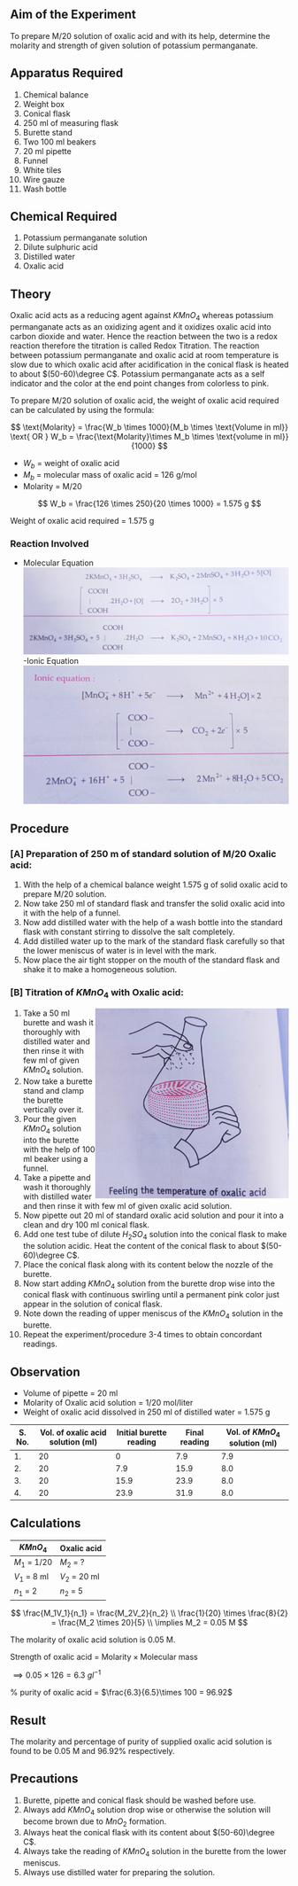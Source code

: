 ## Aim of the Experiment 
To prepare M/20 solution of oxalic acid and with its help, determine the molarity and strength of given solution of potassium permanganate. 

## Apparatus Required 
1. Chemical balance 
2. Weight box 
3. Conical flask 
4. 250 ml of measuring flask 
5. Burette stand 
6. Two 100 ml beakers 
7. 20 ml pipette 
8. Funnel 
9. White tiles 
10. Wire gauze 
11. Wash bottle 

## Chemical Required 
1. Potassium permanganate solution 
2. Dilute sulphuric acid
3. Distilled water 
4. Oxalic acid 

## Theory 
Oxalic acid acts as a reducing agent against $KMnO_4$ whereas potassium permanganate acts as an oxidizing agent and it oxidizes oxalic acid into carbon dioxide and water. Hence the reaction between the two is a redox reaction therefore the titration is called Redox Titration. The reaction between potassium permanganate and oxalic acid at room temperature is slow due to which oxalic acid after acidification in the conical flask is heated to about $(50-60)\degree C$. Potassium permanganate acts as a self indicator and the color at the end point changes from colorless to pink. 

To prepare M/20 solution of oxalic acid, the weight of oxalic acid required can be calculated by using the formula: 

$$
\text{Molarity} = \frac{W_b \times 1000}{M_b \times \text{Volume in ml}} \text{ OR } W_b = \frac{\text{Molarity}\times M_b \times \text{volume in ml}}{1000}
$$

- $W_b$ = weight of oxalic acid 
- $M_b$ = molecular mass of oxalic acid = 126 g/mol
- Molarity = M/20

$$
W_b = \frac{126 \times 250}{20 \times 1000} = 1.575 g
$$

Weight of oxalic acid required = 1.575 g 

### Reaction Involved 
- Molecular Equation 
![img](./img/14-molecular-equation.jpg)
-Ionic Equation
![img](./img/14-ionic-equation.jpg)

## Procedure 
### [A] Preparation of 250 m of standard solution of M/20 Oxalic acid: 
1. With the help of a chemical balance weight 1.575 g of solid oxalic acid to prepare M/20 solution.
2. Now take 250 ml of standard flask and transfer the solid oxalic acid into it with the help of a funnel. 
3. Now add distilled water with the help of a wash bottle into the standard flask with constant stirring to dissolve the salt completely. 
4. Add distilled water up to the mark of the standard flask carefully so that the lower meniscus of water is in level with the mark. 
5. Now place the air tight stopper on the mouth of the standard flask and shake it to make a homogeneous solution. 

### [B] Titration of $KMnO_4$ with Oxalic acid:
<img align=right src="./img/14-pic.jpg" width=350>

1. Take a 50 ml burette and wash it thoroughly with distilled water and then rinse it with few ml of given $KMnO_4$ solution. 
2. Now take a burette stand and clamp the burette vertically over it.
3. Pour the given $KMnO_4$ solution into the burette with the help of 100 ml beaker using a funnel. 
4. Take a pipette and wash it thoroughly with distilled water and then rinse it with few ml of given oxalic acid solution. 
5. Now pipette out 20 ml of standard oxalic acid solution and pour it into a clean and dry 100 ml conical flask. 
6. Add one test tube of dilute $H_2SO_4$ solution into the conical flask to make the solution acidic. Heat the content of the conical flask to about $(50-60)\degree C$.
7. Place the conical flask along with its content below the nozzle of the burette. 
8. Now start adding $KMnO_4$ solution from the burette drop wise into the conical flask with continuous swirling until a permanent pink color just appear in the solution of conical flask. 
9. Note down the reading of upper meniscus of the $KMnO_4$ solution in the burette. 
10. Repeat the experiment/procedure 3-4 times to obtain concordant readings. 

## Observation 
- Volume of pipette = 20 ml 
- Molarity of Oxalic acid solution = 1/20 mol/liter
- Weight of oxalic acid dissolved in 250 ml of distilled water = 1.575 g 

| S. No. | Vol. of oxalic acid solution (ml) | Initial burette reading | Final reading | Vol. of $KMnO_4$ solution (ml)| 
|-|-|-|-|-|
| 1. | 20 | 0 | 7.9 | 7.9 |  
| 2. | 20 | 7.9 | 15.9 | 8.0 |
| 3. | 20 | 15.9 | 23.9 | 8.0 |
| 4. | 20 | 23.9 | 31.9 | 8.0 |

## Calculations 
| $KMnO_4$ | Oxalic acid | 
|-|-|
| $M_1$ = 1/20 | $M_2$ = ? | 
| $V_1$ = 8 ml | $V_2$ = 20 ml | 
| $n_1$ = 2 | $n_2$ = 5 | 

$$
\frac{M_1V_1}{n_1} = \frac{M_2V_2}{n_2}
\\
\frac{1}{20} \times \frac{8}{2} = \frac{M_2 \times 20}{5}
\\
\implies M_2 = 0.05 M
$$

The molarity of oxalic acid solution is 0.05 M. 

Strength of oxalic acid = $\text{Molarity} \times \text{Molecular mass}$

$\implies 0.05 \times 126 = 6.3\ gl^{-1}$

% purity of oxalic acid = $\frac{6.3}{6.5}\times 100 = 96.92$

## Result 
The molarity and percentage of purity of supplied oxalic acid solution is found to be 0.05 M and 96.92% respectively. 

## Precautions 
1. Burette, pipette and conical flask should be washed before use. 
2. Always add $KMnO_4$ solution drop wise or otherwise the solution will become brown due to $MnO_2$ formation. 
3. Always heat the conical flask with its content about $(50-60)\degree C$.
4. Always take the reading of $KMnO_4$ solution in the burette from the lower meniscus.
5. Always use distilled water for preparing the solution. 